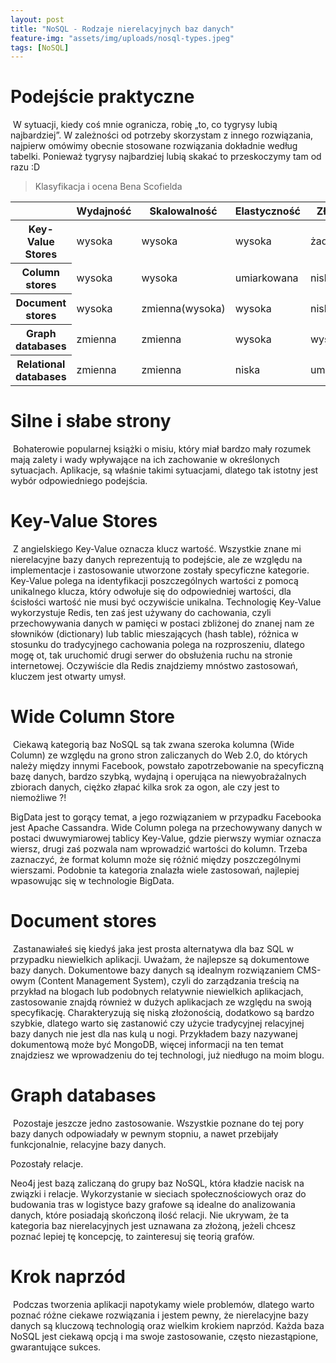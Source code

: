 ```yaml
---
layout: post
title: "NoSQL - Rodzaje nierelacyjnych baz danych"
feature-img: "assets/img/uploads/nosql-types.jpeg"
tags: [NoSQL]
---
```


# Podejście praktyczne


&nbsp;W sytuacji, kiedy coś mnie ogranicza, robię „to, co tygrysy lubią najbardziej”. W zależności od potrzeby skorzystam z innego rozwiązania, najpierw omówimy obecnie stosowane rozwiązania dokładnie według tabelki. Ponieważ tygrysy najbardziej lubią skakać to przeskoczymy tam od razu :D


> Klasyfikacja i ocena Bena Scofielda
<table class="table">
  <thead>
    <tr>
      <th scope="col"></th>
      <th scope="col">Wydajność</th>
      <th scope="col">Skalowalność</th>
      <th scope="col">Elastyczność</th>
      <th scope="col">Złożoność</th>
      <th scope="col">Funkcjonalość</th>
    </tr>
  </thead>
  <tbody>
    <tr>
      <th scope="row">Key-Value Stores </th>
      <td>wysoka</td>
      <td>wysoka</td>
      <td>wysoka</td>
      <td>żadna</td>
      <td>zmienna(żadna)</td>
    </tr>
    <tr>
      <th scope="row">Column stores </th>
      <td>wysoka</td>
      <td>wysoka</td>
      <td>umiarkowana</td>
      <td>niska</td>
      <td>minimalna</td>
    </tr>
    <tr>
      <th scope="row">Document stores</th>
      <td>wysoka</td>
      <td>zmienna(wysoka)</td>
      <td>wysoka</td>
      <td>niska</td>
      <td>zmienna(niska)</td>
    </tr>
    <tr>
      <th scope="row">Graph databases </th>
      <td>zmienna</td>
      <td>zmienna</td>
      <td>wysoka</td>
      <td>wysoka</td>
      <td>teoria grafów</td>
    </tr>
    <tr>
      <th scope="row">Relational databases </th>
      <td>zmienna</td>
      <td>zmienna</td>
      <td>niska</td>
      <td>umiarkowana</td>
      <td>rachunek relacyjny</td>
    </tr>
  </tbody>
</table>




# Silne i słabe strony


&nbsp;Bohaterowie popularnej książki o misiu, który miał bardzo mały rozumek mają zalety i wady wpływające na ich zachowanie w określonych sytuacjach. Aplikacje, są właśnie takimi sytuacjami, dlatego tak istotny jest wybór odpowiedniego podejścia. 



# Key-Value Stores


&nbsp;Z angielskiego Key-Value oznacza klucz wartość. Wszystkie znane mi nierelacyjne bazy danych reprezentują to podejście, ale ze względu na implementacje i zastosowanie utworzone zostały specyficzne kategorie. Key-Value polega na identyfikacji poszczególnych wartości z pomocą unikalnego klucza, który odwołuje się do odpowiedniej wartości, dla ścisłości wartość nie musi być oczywiście unikalna. Technologię Key-Value wykorzystuje Redis, ten zaś jest używany do cachowania, czyli przechowywania danych w pamięci w postaci zbliżonej do znanej nam ze słowników (dictionary) lub tablic mieszających (hash table), różnica w stosunku do tradycyjnego cachowania polega na rozproszeniu, dlatego mogę ot, tak uruchomić drugi serwer do obsłużenia ruchu na stronie internetowej. Oczywiście dla Redis znajdziemy mnóstwo zastosowań, kluczem jest otwarty umysł.



# Wide Column Store


&nbsp;Ciekawą kategorią baz NoSQL są tak zwana szeroka kolumna (Wide Column) ze względu na grono stron zaliczanych do Web 2.0, do których należy między innymi Facebook, powstało zapotrzebowanie na specyficzną bazę danych, bardzo szybką, wydajną i operująca na niewyobrażalnych zbiorach danych, ciężko złapać kilka srok za ogon, ale czy jest to niemożliwe ?!

BigData jest to gorący temat, a jego rozwiązaniem w przypadku Facebooka jest Apache Cassandra. Wide Column polega na przechowywany danych w postaci dwuwymiarowej tablicy Key-Value, gdzie pierwszy wymiar oznacza wiersz, drugi zaś pozwala nam wprowadzić wartości do kolumn. Trzeba zaznaczyć, że format kolumn może się różnić między poszczególnymi wierszami. Podobnie ta kategoria znalazła wiele zastosowań, najlepiej wpasowując się w technologie BigData.



# Document stores


&nbsp;Zastanawiałeś się kiedyś jaka jest prosta alternatywa dla baz SQL w przypadku niewielkich aplikacji. Uważam, że najlepsze są dokumentowe bazy danych. Dokumentowe bazy danych są idealnym rozwiązaniem CMS-owym (Content Management System), czyli do zarządzania treścią na przykład na blogach lub podobnych relatywnie niewielkich aplikacjach, zastosowanie znajdą również w dużych aplikacjach ze względu na swoją specyfikację. Charakteryzują się niską złożonością, dodatkowo są bardzo szybkie, dlatego warto się zastanowić czy użycie tradycyjnej relacyjnej bazy danych nie jest dla nas kulą u nogi. Przykładem bazy nazywanej dokumentową może być MongoDB, więcej informacji na ten temat znajdziesz we wprowadzeniu do tej technologi, już niedługo na moim blogu.



# Graph databases


&nbsp;Pozostaje jeszcze jedno zastosowanie. Wszystkie poznane do tej pory bazy danych odpowiadały w pewnym stopniu, a nawet przebijały funkcjonalnie, relacyjne bazy danych.

Pozostały relacje.

Neo4j jest bazą zaliczaną do grupy baz NoSQL, która kładzie nacisk na związki i relacje. Wykorzystanie w sieciach społecznościowych oraz do budowania tras w logistyce bazy grafowe są idealne do analizowania danych, które posiadają skończoną ilość relacji. Nie ukrywam, że ta kategoria baz nierelacyjnych jest uznawana za złożoną, jeżeli chcesz poznać lepiej tę koncepcję, to zainteresuj się teorią grafów.  



# Krok naprzód


&nbsp;Podczas tworzenia aplikacji napotykamy wiele problemów, dlatego warto poznać różne ciekawe rozwiązania i jestem pewny, że nierelacyjne bazy danych są kluczową technologią oraz wielkim krokiem naprzód. Każda baza NoSQL jest ciekawą opcją i ma swoje zastosowanie, często niezastąpione, gwarantujące sukces.   


